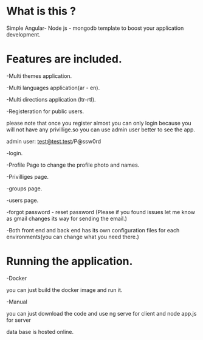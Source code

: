 # What is this ?
Simple Angular- Node js - mongodb template to boost your application development.

# Features are included.

-Multi themes application.

-Multi languages application(ar - en).

-Multi directions application (ltr-rtl).

-Registeration for public users.

please note that once you register almost you can only login because you will not have any privillige.so you can use admin user better to 
see the app.

admin user: test@test.test/P@ssw0rd

-login.

-Profile Page to change the profile photo and names.

-Privilliges page.

-groups page.

-users page.

-forgot password - reset password (Please if you found issues let me know as gmail changes its way for sending the email.)

-Both front end and back end has its own configuration files for each environments(you can change what you need there.)



# Running the application.

-Docker

you can just build the docker image and run it.

-Manual

you can just download the code and use ng serve for client and node app.js for server



data base is hosted online.
